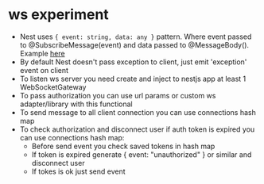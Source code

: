 # ws experiment

- Nest uses `{ event: string, data: any }` pattern. Where event passed to @SubscribeMessage(event) and data passed to @MessageBody(). Example [here](/src/hi/hi.gateway.ts)
- By default Nest doesn't pass exception to client, just emit 'exception' event on client
- To listen ws server you need create and inject to nestjs app at least 1 WebSocketGateway
- To pass authorization you can use url params or custom ws adapter/library with this functional
- To send message to all client connection you can use connections hash map
- To check authorization and disconnect user if auth token is expired you can use connections hash map:
  - Before send event you check saved tokens in hash map
  - If token is expired generate { event: "unauthorized" } or similar and disconnect user
  - If tokes is ok just send event
